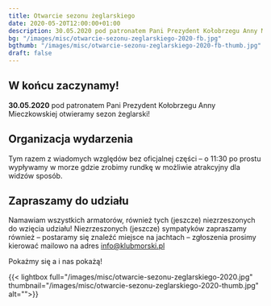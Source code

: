 ```yaml
---
title: Otwarcie sezonu żeglarskiego
date: 2020-05-20T12:00:00+01:00
description: 30.05.2020 pod patronatem Pani Prezydent Kołobrzegu Anny Mieczkowskiej otwieramy sezon żeglarski! Zapraszamy do udziału.
bg: "/images/misc/otwarcie-sezonu-zeglarskiego-2020-fb.jpg"
bgthumb: "/images/misc/otwarcie-sezonu-zeglarskiego-2020-fb-thumb.jpg"
draft: false
---
```


## W końcu zaczynamy!

**30.05.2020** pod patronatem Pani Prezydent Kołobrzegu Anny Mieczkowskiej otwieramy sezon żeglarski!

## Organizacja wydarzenia

Tym razem z wiadomych względów bez oficjalnej części – o 11:30 po prostu wypływamy w morze gdzie zrobimy rundkę w możliwie atrakcyjny dla widzów sposób.

## Zapraszamy do udziału

Namawiam wszystkich armatorów, również tych (jeszcze) niezrzeszonych do wzięcia udziału! Niezrzeszonych (jeszcze) sympatyków zapraszamy również – postaramy się znaleźć miejsce na jachtach – zgłoszenia prosimy kierować mailowo na adres info@klubmorski.pl

Pokażmy się a i nas pokażą!

{{< lightbox full="/images/misc/otwarcie-sezonu-zeglarskiego-2020.jpg" thumbnail="/images/misc/otwarcie-sezonu-zeglarskiego-2020-thumb.jpg" alt="">}}
